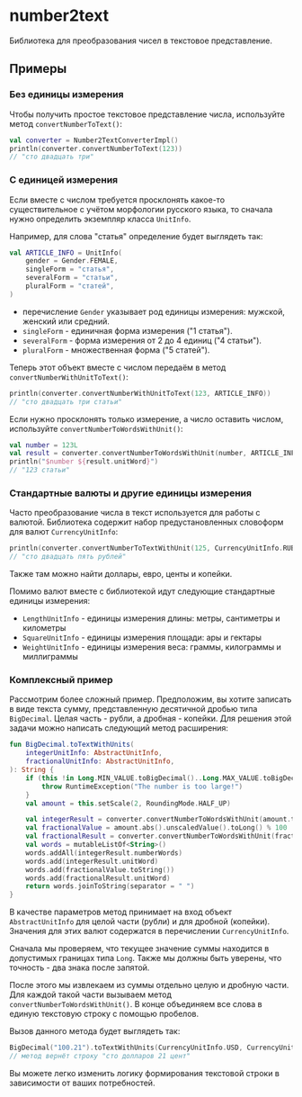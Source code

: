 # number2text
Библиотека для преобразования чисел в текстовое представление.

## Примеры
### Без единицы измерения
Чтобы получить простое текстовое представление числа, используйте метод `convertNumberToText()`:

```kotlin
val converter = Number2TextConverterImpl()
println(converter.convertNumberToText(123))
// "сто двадцать три"
```

### С единицей измерения
Если вместе с числом требуется просклонять какое-то существительное с учётом морфологии русского языка, то сначала нужно определить экземпляр класса `UnitInfo`.

Например, для слова "статья" определение будет выглядеть так:

```kotlin
val ARTICLE_INFO = UnitInfo(
    gender = Gender.FEMALE,
    singleForm = "статья",
    severalForm = "статьи",
    pluralForm = "статей",
)
```

* перечисление `Gender` указывает род единицы измерения: мужской, женский или средний.
* `singleForm` - единичная форма измерения ("1 статья").
* `severalForm` - форма измерения от 2 до 4 единиц ("4 статьи").
* `pluralForm` - множественная форма ("5 статей").

Теперь этот объект вместе с числом передаём в метод `convertNumberWithUnitToText()`:

```kotlin
println(converter.convertNumberWithUnitToText(123, ARTICLE_INFO))
// "сто двадцать три статьи"
```

Если нужно просклонять только измерение, а число оставить числом, используйте `convertNumberToWordsWithUnit()`:
```kotlin
val number = 123L
val result = converter.convertNumberToWordsWithUnit(number, ARTICLE_INFO)
println("$number ${result.unitWord}")
// "123 статьи"
```

### Стандартные валюты и другие единицы измерения
Часто преобразование числа в текст используется для работы с валютой. Библиотека содержит набор предустановленных словоформ для валют `CurrencyUnitInfo`:

```kotlin
println(converter.convertNumberToTextWithUnit(125, CurrencyUnitInfo.RUB))
// "сто двадцать пять рублей"
```

Также там можно найти доллары, евро, центы и копейки.

Помимо валют вместе с библиотекой идут следующие стандартные единицы измерения:
* `LengthUnitInfo` - единицы измерения длины: метры, сантиметры и километры
* `SquareUnitInfo` - единицы измерения площади: ары и гектары
* `WeightUnitInfo` - единицы измерения веса: граммы, килограммы и миллиграммы

### Комплексный пример
Рассмотрим более сложный пример. Предположим, вы хотите записать в виде текста сумму, представленную десятичной дробью типа `BigDecimal`. Целая часть - рубли, а дробная - копейки. Для решения этой задачи можно написать следующий метод расширения:

```kotlin
fun BigDecimal.toTextWithUnits(
    integerUnitInfo: AbstractUnitInfo,
    fractionalUnitInfo: AbstractUnitInfo,
): String {
    if (this !in Long.MIN_VALUE.toBigDecimal()..Long.MAX_VALUE.toBigDecimal()) {
        throw RuntimeException("The number is too large!")
    }
    val amount = this.setScale(2, RoundingMode.HALF_UP)

    val integerResult = converter.convertNumberToWordsWithUnit(amount.toLong(), integerUnitInfo)
    val fractionalValue = amount.abs().unscaledValue().toLong() % 100
    val fractionalResult = converter.convertNumberToWordsWithUnit(fractionalValue, fractionalUnitInfo)
    val words = mutableListOf<String>()
    words.addAll(integerResult.numberWords)
    words.add(integerResult.unitWord)
    words.add(fractionalValue.toString())
    words.add(fractionalResult.unitWord)
    return words.joinToString(separator = " ")
}
```

В качестве параметров метод принимает на вход объект `AbstractUnitInfo` для целой части (рубли) и для дробной (копейки). Значения для этих валют содержатся в перечислении `CurrencyUnitInfo`.

Сначала мы проверяем, что текущее значение суммы находится в допустимых границах типа `Long`. Также мы должны быть уверены, что точность - два знака после запятой.

После этого мы извлекаем из суммы отдельно целую и дробную части. Для каждой такой части вызываем метод `convertNumberToWordsWithUnit()`. В конце объединяем все слова в единую текстовую строку с помощью пробелов.

Вызов данного метода будет выглядеть так:

```kotlin
BigDecimal("100.21").toTextWithUnits(CurrencyUnitInfo.USD, CurrencyUnitInfo.CENT)
// метод вернёт строку "сто долларов 21 цент"
```

Вы можете легко изменить логику формирования текстовой строки в зависимости от ваших потребностей.

